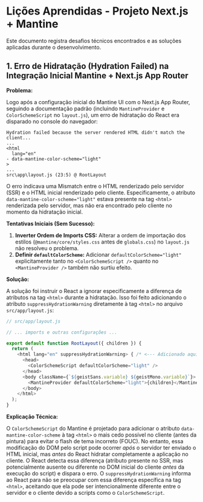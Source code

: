 # Lições Aprendidas - Projeto Next.js + Mantine

Este documento registra desafios técnicos encontrados e as soluções aplicadas durante o desenvolvimento.

## 1. Erro de Hidratação (Hydration Failed) na Integração Inicial Mantine + Next.js App Router

**Problema:**

Logo após a configuração inicial do Mantine UI com o Next.js App Router, seguindo a documentação padrão (incluindo `MantineProvider` e `ColorSchemeScript` no `layout.js`), um erro de hidratação do React era disparado no console do navegador:

```
Hydration failed because the server rendered HTML didn't match the client...
...
<html
  lang="en"
- data-mantine-color-scheme="light"
>
...
src\app\layout.js (23:5) @ RootLayout
```

O erro indicava uma Mismatch entre o HTML renderizado pelo servidor (SSR) e o HTML inicial renderizado pelo cliente. Especificamente, o atributo `data-mantine-color-scheme="light"` estava presente na tag `<html>` renderizada pelo servidor, mas não era encontrado pelo cliente no momento da hidratação inicial.

**Tentativas Iniciais (Sem Sucesso):**

1.  **Inverter Ordem de Imports CSS:** Alterar a ordem de importação dos estilos (`@mantine/core/styles.css` antes de `globals.css`) no `layout.js` não resolveu o problema.
2.  **Definir `defaultColorScheme`:** Adicionar `defaultColorScheme="light"` explicitamente tanto no `<ColorSchemeScript />` quanto no `<MantineProvider />` também não surtiu efeito.

**Solução:**

A solução foi instruir o React a ignorar especificamente a diferença de atributos na tag `<html>` durante a hidratação. Isso foi feito adicionando o atributo `suppressHydrationWarning` diretamente à tag `<html>` no arquivo `src/app/layout.js`:

```javascript
// src/app/layout.js

// ... imports e outras configurações ...

export default function RootLayout({ children }) {
  return (
    <html lang="en" suppressHydrationWarning> { /* <--- Adicionado aqui */ }
      <head>
        <ColorSchemeScript defaultColorScheme="light" />
      </head>
      <body className={`${geistSans.variable} ${geistMono.variable}`}>
        <MantineProvider defaultColorScheme="light">{children}</MantineProvider>
      </body>
    </html>
  );
}
```

**Explicação Técnica:**

O `ColorSchemeScript` do Mantine é projetado para adicionar o atributo `data-mantine-color-scheme` à tag `<html>` o mais cedo possível no cliente (antes da pintura) para evitar o flash de tema incorreto (FOUC). No entanto, essa modificação do DOM pelo script pode ocorrer *após* o servidor ter enviado o HTML inicial, mas *antes* do React hidratar completamente a aplicação no cliente. O React detecta essa diferença (atributo presente no SSR, mas potencialmente ausente ou diferente no DOM inicial do cliente *antes* da execução do script) e dispara o erro. O `suppressHydrationWarning` informa ao React para não se preocupar com essa diferença específica na tag `<html>`, aceitando que ela pode ser intencionalmente diferente entre o servidor e o cliente devido a scripts como o `ColorSchemeScript`. 